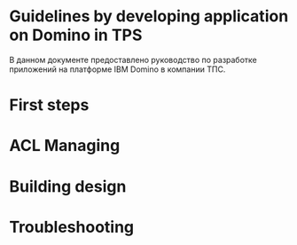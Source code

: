 Guidelines by developing application on Domino in TPS
================

В данном документе предоставлено руководство по разработке приложений на платформе IBM Domino в компании ТПС.


# First steps

# ACL Managing

# Building design

# Troubleshooting

